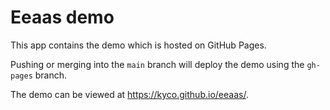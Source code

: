 # Eeaas demo

This app contains the demo which is hosted on GitHub Pages.

Pushing or merging into the `main` branch will deploy the demo using the `gh-pages` branch.

The demo can be viewed at https://kyco.github.io/eeaas/.
